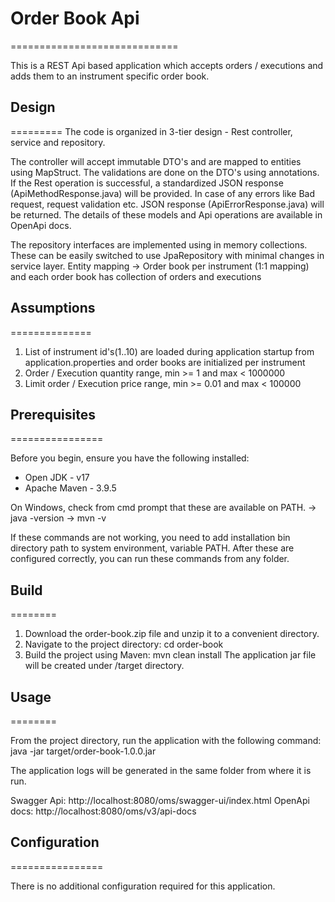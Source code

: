 # Order Book Api
=============================

This is a REST Api based application which accepts orders / executions and adds them to an instrument specific order book.

## Design
=========
The code is organized in 3-tier design - Rest controller, service and repository.

The controller will accept immutable DTO's and are mapped to entities using MapStruct. 
The validations are done on the DTO's using annotations. If the Rest operation is successful,
a standardized JSON response (ApiMethodResponse.java) will be provided. 
In case of any errors like Bad request, request validation etc. JSON response (ApiErrorResponse.java) will be returned.
The details of these models and Api operations are available in OpenApi docs.

The repository interfaces are implemented using in memory collections. 
These can be easily switched to use JpaRepository with minimal changes in service layer.
Entity mapping -> Order book per instrument (1:1 mapping) and each order book has collection of orders and executions

## Assumptions
==============
1. List of instrument id's(1..10) are loaded during application startup from application.properties 
   and order books are initialized per instrument
2. Order / Execution quantity range, min >= 1 and max < 1000000
3. Limit order / Execution price range, min >= 0.01 and max < 100000


## Prerequisites
================

Before you begin, ensure you have the following installed:
- Open JDK - v17
- Apache Maven - 3.9.5

On Windows, check from cmd prompt that these are available on PATH.
-> java -version
-> mvn -v

If these commands are not working, you need to add installation bin directory path to system environment, variable PATH.
After these are configured correctly, you can run these commands from any folder.

## Build
========

1. Download the order-book.zip file and unzip it to a convenient directory.
2. Navigate to the project directory:
   cd order-book
3. Build the project using Maven:
   mvn clean install
   The application jar file will be created under /target directory.

## Usage
========

From the project directory, run the application with the following command:
java -jar target/order-book-1.0.0.jar

The application logs will be generated in the same folder from where it is run.

Swagger Api: http://localhost:8080/oms/swagger-ui/index.html
OpenApi docs: http://localhost:8080/oms/v3/api-docs

## Configuration
================

There is no additional configuration required for this application.







